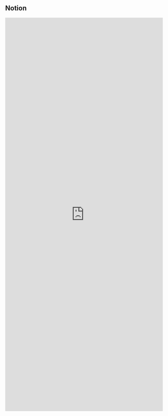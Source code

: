 ## Notion

<iframe src="https://www.linkedin.com/embed/feed/update/urn:li:ugcPost:7252260295195197440" height="1256" width="504" frameborder="0" allowfullscreen="" title="Embedded post"></iframe>
